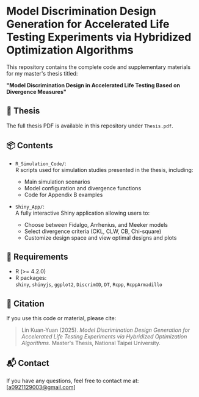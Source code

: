 # Model Discrimination Design Generation for Accelerated Life Testing Experiments via Hybridized Optimization Algorithms

This repository contains the complete code and supplementary materials for my master's thesis titled:

**"Model Discrimination Design in Accelerated Life Testing Based on Divergence Measures"**

## 📄 Thesis
The full thesis PDF is available in this repository under `Thesis.pdf`.

## 📦 Contents

- `R_Simulation_Code/`:  
  R scripts used for simulation studies presented in the thesis, including:
  - Main simulation scenarios
  - Model configuration and divergence functions
  - Code for Appendix B examples

- `Shiny_App/`:  
  A fully interactive Shiny application allowing users to:
  - Choose between Fidalgo, Arrhenius, and Meeker models
  - Select divergence criteria (CKL, CLW, CB, Chi-square)
  - Customize design space and view optimal designs and plots

## 🔧 Requirements

- R (>= 4.2.0)
- R packages:  
  `shiny`, `shinyjs`, `ggplot2`, `DiscrimOD`, `DT`, `Rcpp`, `RcppArmadillo`

## 📝 Citation

If you use this code or material, please cite:

> Lin Kuan-Yuan (2025). *Model Discrimination Design Generation for Accelerated Life Testing Experiments via Hybridized Optimization Algorithms*. Master's Thesis, National Taipei University.

## 📬 Contact

If you have any questions, feel free to contact me at:  
[a0921129003@gmail.com]

